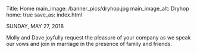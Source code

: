 Title: Home
main_image: /banner_pics/dryhop.jpg
main_image_alt: Dryhop
home: true
save_as: index.html

<p class="allcaps">SUNDAY, MAY 27, 2018 </p>

Molly and Dave joyfully request the pleasure of your company as we speak our vows and join in marriage in the presence of family and friends.
